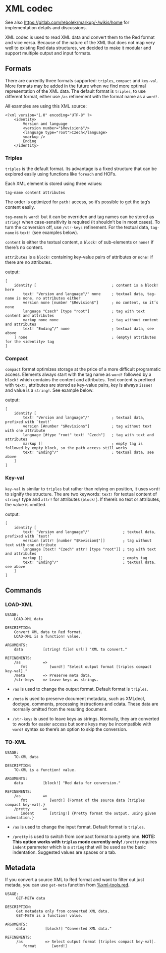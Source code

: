 # XML codec

See also https://gitlab.com/rebolek/markup/-/wikis/home for implementation details and discussions.

XML codec is used to read XML data and convert them to the Red format and vice versa.
Because of the nature of the XML that does not map very well to existing Red data structures,
we decided to make it modular and support multiple output and input formats.

## Formats

There are currently three formats supported: `triples`, `compact` and `key-val`. More formats may
be added in the future when we find more optimal representation of the XML data.
The default format is `triples`, to use different format, either use `/as` refinement with
the format name as a `word!`.

All examples are using this XML source:

```
<?xml version="1.0" encoding="UTF-8" ?>
    <identity>
        Version and language
        <version number="$Revision$"/>
        <language type="root">Czech</language>
        <markup />
        Ending
    </identity>
```

### Triples

`triples` is the default format. Its advantage is a fixed structure that can be explored
easily using functions like `foreach` and HOFs.

Each XML element is stored using three values:

```
tag-name content attributes
```

The order is optimized for `path!` access, so it’s possible to get the tag’s content easily.

`tag-name` is `word!` but it can be overriden and tag names can be stored as `string!`
when case-sensitivity is required (it shouldn’t be in most cases). To turn the conversion off,
use `/str-keys` refinement. For the textual data, `tag-name` is `text!` (see examples below).

`content` is either the textual content, a `block!` of sub-elements or `none!` if there’s no content.

`attributes` is a `block!` containing key-value pairs of attributes or `none!` if there are no attributes.

output:

```
[
    identity [                                  ; content is a block! here
        text! "Version and language^/" none     ; textual data, tag-name is none, no attributes either
        version none [number "$Revision$"]      ; no content, so it’s none
        language "Czech" [type "root"]          ; tag with text content and attributes
        markup none none                        ; tag without content and attributes  
        text! "Ending^/" none                   ; textual data, see above
    ] none                                      ; (empty) attributes for the <identity> tag
]
```

### Compact

`compact` format optimizes storage at the price of a more difficult programatic access. Elements always start with
the tag name as `word!` followed by a `block!` which contains the content and attributes. Text content is prefixed
with `text!`, attributes are stored as key-value pairs, key is always `issue!` and value is a `string!`. See example below: 

output:

```
[
    identity [
        text! "Version and language^/"          ; textual data, prefixed with `text!`
        version [#number "$Revision$"]          ; tag without text with one attribute
        language [#type "root" text! "Czech"]   ; tag with text and attributes
        markup []                               ; empty tag is followed by empty block, so the path access still works
        text! "Ending^/"                        ; textual data, see above
    ]
]
```

### Key-val

`key-val` is similar to `triples` but rather than relying on position, it uses `word!` to signify the structure.
The are two keywords: `text!` for textual content of `string!` type and `attr!` for attributes (`block!`).
If there’s no text or attributes, the value is omitted.

output:

```
[ 
    identity [
        text! "Version and language^/"               ; textual data, prefixed with `text!`
        version [attr! [number "$Revision$"]]        ; tag without text with one attribute
        language [text! "Czech" attr! [type "root"]] ; tag with text and attributes
        markup []                                    ; empty tag
        text! "Ending^/"                             ; textual data, see above
    ]
]
```

## Commands

### LOAD-XML

```
USAGE:
    LOAD-XML data

DESCRIPTION:
    Convert XML data to Red format.
    LOAD-XML is a function! value.

ARGUMENTS:
    data         [string! file! url!] "XML to convert."

REFINEMENTS:
    /as          =>
       fmt          [word!] "Select output format [triples compact key-val]."
    /meta        => Preserve meta data.
    /str-keys    => Leave keys as strings.
```

* `/as` is used to change the output format. Default format is `triples`.

* `/meta` is used to preserve document metadata, such as XMLdecl, doctype, comments, processing instructions and cdata. These data are normally omitted from the resulting document.

* `/str-keys` is used to leave keys as strings. Normally, they are converted to words for easier access but some keys may be incompatible with `word!` syntax so there’s an option to skip the conversion.

### TO-XML

```
USAGE:
    TO-XML data

DESCRIPTION:
    TO-XML is a function! value.

ARGUMENTS:
    data         [block!] "Red data for conversion."

REFINEMENTS:
    /as          =>
       fmt          [word!] {Format of the source data [triples compact key-val].}
    /pretty      =>
       indent       [string!] {Pretty format the output, using given indentation.}
```

* `/as` is used to change the input format. Default format is `triples`.

* `/pretty` is used to switch from compact format to a pretty one. **NOTE: This option works with `triples` mode currently only!**
    `/pretty` requires `indent` parameter which is a `string!`that will be used as the basic indentation. Suggested values are spaces or a tab.

## Metadata

If you convert a source XML to Red format and want to filter out just metada, you can use `get-meta` function from [%xml-tools.red](https://gitlab.com/rebolek/markup/-/blob/main/xml-tools.red).

```
USAGE:
     GET-META data

DESCRIPTION: 
     Get metadata only from converted XML data. 
     GET-META is a function! value.

ARGUMENTS:
     data         [block!] "Converted XML data."

REFINEMENTS:
     /as          => Select output format [triples compact key-val].
        format       [word!] 
```
